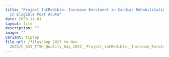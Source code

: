 ```yaml
---
title: "Project InCRedible: Increase Enrolment in Cardiac Rehabilitation Package
  in Eligible Post Acute"
date: 2023-11-01
layout: file
description: ""
image: ""
variant: tiptap
file_url: /files/Sep 2023 to Nov
  2023/C_533_TTSH_Quality_Day_2022__Project_inCRedible__Increase_Enrolment_in_Cardiac_Rehabilitation_Package_in_Eligible_Post_Acute_Coro.pdf
---
```

